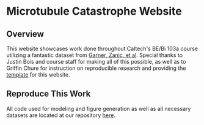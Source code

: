 # Microtubule Catastrophe Website

## Overview
This website showcases work done throughout Caltech's BE/Bi 103a course utilizing a fantastic dataset from [Garner, Zanic, et al](https://doi.org/10.1016/j.cell.2011.10.037). Special thanks to Justin Bois and course staff for making all of this possible, as well as to Griffin Chure for instruction on reproducible research and providing the [template](https://github.com/gchure/reproducible_website) for this website.

## Reproduce This Work
All code used for modeling and figure generation as well as all necessary datasets are located at our repository [here](https://github.com/vichens/microtubules).